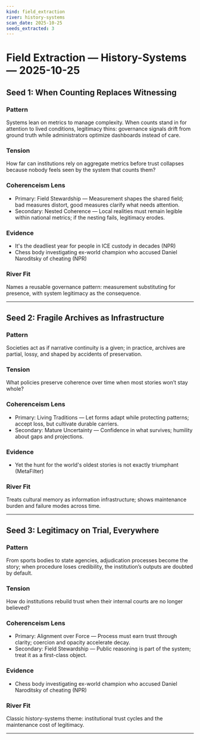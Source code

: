 ```yaml
---
kind: field_extraction
river: history-systems
scan_date: 2025-10-25
seeds_extracted: 3
---
```


# Field Extraction — History-Systems — 2025-10-25

## Seed 1: When Counting Replaces Witnessing

### Pattern
Systems lean on metrics to manage complexity. When counts stand in for attention to lived conditions, legitimacy thins: governance signals drift from ground truth while administrators optimize dashboards instead of care.

### Tension
How far can institutions rely on aggregate metrics before trust collapses because nobody feels seen by the system that counts them?

### Coherenceism Lens
- Primary: Field Stewardship — Measurement shapes the shared field; bad measures distort, good measures clarify what needs attention.
- Secondary: Nested Coherence — Local realities must remain legible within national metrics; if the nesting fails, legitimacy erodes.

### Evidence
- It's the deadliest year for people in ICE custody in decades (NPR)
- Chess body investigating ex-world champion who accused Daniel Naroditsky of cheating (NPR)

### River Fit
Names a reusable governance pattern: measurement substituting for presence, with system legitimacy as the consequence.

---

## Seed 2: Fragile Archives as Infrastructure

### Pattern
Societies act as if narrative continuity is a given; in practice, archives are partial, lossy, and shaped by accidents of preservation.

### Tension
What policies preserve coherence over time when most stories won’t stay whole?

### Coherenceism Lens
- Primary: Living Traditions — Let forms adapt while protecting patterns; accept loss, but cultivate durable carriers.
- Secondary: Mature Uncertainty — Confidence in what survives; humility about gaps and projections.

### Evidence
- Yet the hunt for the world's oldest stories is not exactly triumphant (MetaFilter)

### River Fit
Treats cultural memory as information infrastructure; shows maintenance burden and failure modes across time.

---

## Seed 3: Legitimacy on Trial, Everywhere

### Pattern
From sports bodies to state agencies, adjudication processes become the story; when procedure loses credibility, the institution’s outputs are doubted by default.

### Tension
How do institutions rebuild trust when their internal courts are no longer believed?

### Coherenceism Lens
- Primary: Alignment over Force — Process must earn trust through clarity; coercion and opacity accelerate decay.
- Secondary: Field Stewardship — Public reasoning is part of the system; treat it as a first-class object.

### Evidence
- Chess body investigating ex-world champion who accused Daniel Naroditsky of cheating (NPR)

### River Fit
Classic history-systems theme: institutional trust cycles and the maintenance cost of legitimacy.

---

